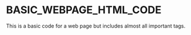 # BASIC_WEBPAGE_HTML_CODE
This is a basic code for a web page but includes almost all important tags.
